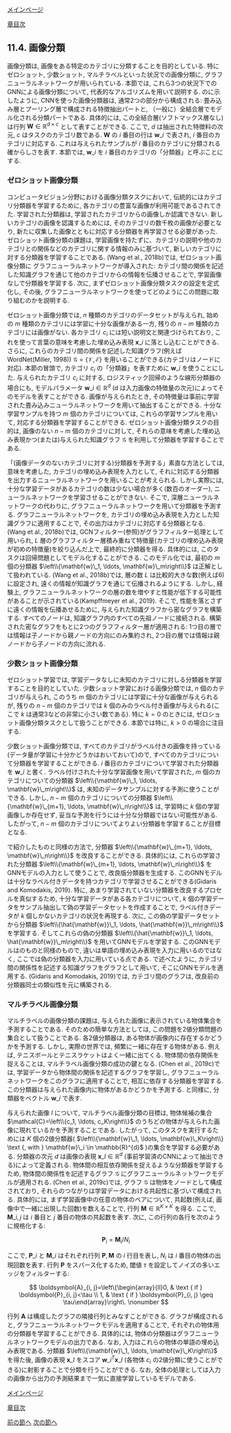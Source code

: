 [メインページ](../../index.markdown)

[章目次](./chap11.md)
## 11.4. 画像分類

画像分類は, 画像をある特定のカテゴリに分類することを目的としている. 特にゼロショット, 少数ショット, マルチラベルといった状況での画像分類に, グラフニューラルネットワークが用いられている. 本節では, これら3つの状況下でのGNNによる画像分類について, 代表的なアルゴリズムを用いて説明する. のに示したように, CNNを使った画像分類器は, 通常2つの部分から構成される: 畳み込み層とプーリング層で構成される特徴抽出パートと, （一般に）全結合層でモデル化される分類パートである. 具体的には, この全結合層(ソフトマックス層なし)は行列 $\mathbf{W} \in \mathbb{R}^{d \times c}$ として表すことができる. ここで,  $d$ は抽出された特徴料の次元,  $c$ はタスクのカテゴリ数である.  $\mathbf{W}$ の $i$ 番目の行は $\mathbf{w}\_i$ で表され,  $i$ 番目のカテゴリに対応する. これは与えられたサンプルが $i$ 番目のカテゴリに分類される確からしさを表す. 本節では,  $\mathbf{w}\_i$ を $i$ 番目のカテゴリの「分類器」と呼ぶことにする.

### ゼロショット画像分類

コンピュータビジョン分野における画像分類タスクにおいて, 伝統的にはカテゴリ分類器を学習するために, 各カテゴリの豊富な画像が利用可能であるされてきた. 学習された分類器は, 学習されたカテゴリからの画像しか認識できない. 新しいカテゴリの画像を認識するためには, そのカテゴリの数千枚の画像が必要となり, 新たに収集した画像とともに対応する分類器を再学習させる必要があった. ゼロショット画像分類の課題は, 学習画像を持たずに、カテゴリの説明や他のカテゴリとの関係などのカテゴリに関する情報のみに基づいて, 新しいカテゴリに対する分類器を学習することである. (Wang et al., 2018b)では, ゼロショット画像分類に グラフニューラルネットワークが導入された: カテゴリ間の関係を記述した知識グラフを通じて他のカテゴリからの情報を伝播させることで, 学習画像なしで分類器を学習する. 次に, まずゼロショット画像分類タスクの設定を定式化し, その後, グラフニューラルネットワークを使ってどのようにこの問題に取り組むのかを説明する.

ゼロショット画像分類では,  $n$ 種類のカテゴリのデータセットが与えられ, 始めの $m$ 種類のカテゴリには学習に十分な画像がある一方, 残りの $n-m$ 種類のカテゴリには画像がない. 各カテゴリ $c_i$ には短い説明文と関連づけられており, これを使って言葉の意味を考慮した埋め込み表現 $\mathbf{x}\_i$ に落とし込むことができる. さらに, これらのカテゴリ間の関係を記述した知識グラフ(例えばWordNet(Miller, 1998)) $\mathcal{G}=\{\mathcal{V}, \mathcal{E}\}$ を用いることができる(カテゴリはノードに対応). 本節の冒頭で, カテゴリ $c_i$ の「分類器」を表すために $\mathbf{w}\_i$ を使うことにした. 与えられたカテゴリ $c_i$ に対する, ロジスティック回帰のような線形分類器の場合にも, モデルパラメータ $\mathbf{w}\_i \in \mathbb{R}^{d}$ (d は入力画像の特徴量の次元)によってそのモデルを表すことができる. 画像が与えられたとき, その特徴量は事前に学習された畳み込みニューラルネットワークを用いて抽出することができる. 十分な学習サンプルを持つ $m$ 個のカテゴリについては, これらの学習サンプルを用いて, 対応する分類器を学習することができる. ゼロショット画像分類タスクの目的は, 画像のない $n-m$ 個のカテゴリに対して, それらの意味を考慮した埋め込み表現かつ(または)与えられた知識グラフ $\mathcal{G}$ を利用して分類器を学習することである.

「(画像データのないカテゴリに対する)分類器を予測する」素直な方法としては, 意味を考慮した, カテゴリの埋め込み表現を入力として, それに対応する分類器を出力するニューラルネットワークを用いることが考えられる. しかし実際には, 十分な学習データがあるカテゴリの数は少ない場合が多く(数百のオーダー), ニューラルネットワークを学習させることができない. そこで, 深層ニューラルネットワークの代わりに, グラフニューラルネットワークを用いて分類器を予測する. グラフニューラルネットワークを, カテゴリの埋め込み表現を入力とした知識グラフに適用することで, その出力はカテゴリに対応する分類器となる. (Wang et al., 2018b)では, GCNフィルター(参照)がグラフフィルター処理として用いられ,  $L$ 層のグラフフィルター層積み重ねて特徴量(カテゴリの埋め込み表現が初めの特徴量)を絞り込んだ上で, 最終的に分類器を得る. 具体的には, このタスクは回帰問題としてモデル化することができる. このモデル化では, 最初の $m$ 個の分類器 $\left\\{\mathbf{w}\_1, \ldots, \mathbf{w}\_m\right\\}$ は正解として扱われている. (Wang et al., 2018b)では, 層の数 $L$ は比較的大きな数(例えば6)に設定され, 遠くの情報が知識グラフを通じて伝播されるようにする. しかし, 経験上, グラフニューラルネットワークの層の数を増やすと性能が低下する可能性があることが示されている(Kampffmeyer et al., 2019). そこで, 性能を落とさずに遠くの情報を伝播あせるために, 与えられた知識グラフから密なグラフを構築する. すべてのノードは, 知識グラフ内のすべての先祖ノードに接続される. 構築された密なグラフをもとに2つのグラフフィルター層が適用される: 1つ目の層では情報は子ノードから親ノードの方向にのみ集約され, 2つ目の層では情報は親ノードから子ノードの方向に流れる.

### 少数ショット画像分類

ゼロショット学習では, 学習データなしに未知のカテゴリに対しる分類器を学習することを目的としていた. 少数ショット学習における画像分類では,  $n$ 個のカテゴリが与えられ, このうち $m$ 個のカテゴリには学習に十分な画像が与えられるが, 残りの $n-m$ 個のカテゴリでは $k$ 個のみのラベル付き画像が与えられる(ここで $k$ は通常3などの非常に小さい数である). 特に $k=0$ のときには, ゼロショット画像分類タスクとして扱うことができる. 本節では特に,  $k>0$ の場合に注目する.

少数ショット画像分類では, すべてのカテゴリがラベル付きの画像を持っている(データ量が学習に十分かどうかはおいておいて)ので, すべてのカテゴリについて分類器を学習することができる.  $i$ 番目のカテゴリについて学習された分類器を $\mathbf{w}\_i$ と書く. ラベル付けされた十分な学習画像を用いて学習された,  $m$ 個のカテゴリについての分類器 $\left\\{\mathbf{w}\_1, \ldots, \mathbf{w}\_m\right\\}$ は, 未知のデータサンプルに対する予測に使うことができる. しかし,  $n-m$ 個のカテゴリについての分類器 $\left\\{\mathbf{w}\_{m+1}, \ldots, \mathbf{w}\_n\right\\}$ は, 学習時に $k$ 個の学習画像しか存在せず, 妥当な予測を行うには十分な分類器ではない可能性がある. したがって,  $n-m$ 個のカテゴリについてよりよい分類器を学習することが目標となる.

で紹介したものと同様の方法で, 分類器 $\left\\{\mathbf{w}\_{m+1}, \ldots, \mathbf{w}\_n\right\\}$ を改良することができる. 具体的には, これらの学習された分類器 $\left\\{\mathbf{w}\_{m+1}, \ldots, \mathbf{w}\_n\right\\}$ をGNNモデルの入力として使うことで, 改良版分類器を生成する. このGNNモデルは十分なラベル付きデータを持つカテゴリで学習させることができる(Gidaris and Komodakis, 2019). 特に, あまり学習されていない分類器を改良するプロセルを真似するため, 十分な学習データがある各カテゴリについて,  $k$ 個の学習データをサンプル抽出して偽の学習データセットを作成することで, ラベル付きデータが $k$ 個しかないカテゴリの状況を再現する. 次に, この偽の学習データセットから分類器 $\left\\{\hat{\mathbf{w}}\_1, \ldots, \hat{\mathbf{w}}\_m\right\\}$ を学習する. そしてこれらの偽の分類器 $\left\\{\hat{\mathbf{w}}\_1, \ldots, \hat{\mathbf{w}}\_m\right\\}$ を用いてGNNモデルを学習する. このGNNモデルはのものと同様のもので, 違いは単語の埋め込み表現を入力に用いるのではなく, ここでは偽の分類器を入力に用いている点である. で述べたように, カテゴリ間の関係性を記述する知識グラフをグラフとして用いて, そこにGNNモデルを適用する. (Gidaris and Komodakis, 2019)では, カテゴリ間のグラフは, 改良前の分類器同士の類似性を元に構築される.

### マルチラベル画像分類

マルチラベルの画像分類の課題は, 与えられた画像に表示されている物体集合を予測することである. そのための簡単な方法としては, この問題を2値分類問題の集合として扱うことである. 各2値分類器は, ある物体が画像内に存在するかどうかを予測する. しかし, 実際の世界では, 頻繁に一緒に存在する物体がある. 例えば, テニスボールとテニスラケットはよく一緒に出てくる. 物体間の依存関係を捉えることは, マルチラベル画像分類の成功の鍵となる. (Chen et al., 2019c)では, 学習データから物体間の関係を記述するグラフを学習し, グラフニューラルネットワークをこのグラフに適用することで, 相互に依存する分類器を学習する. この分類器は与えられた画像内に物体があるかどうかを予測する. と同様に, 分類器をベクトル $\mathbf{w}\_i$ で表す.

与えられた画像 $I$ について, マルチラベル画像分類の目標は, 物体候補の集合 $\mathcal{C}=\left\\{c_1, \ldots, c_K\right\\}$ のうちどの物体が与えられた画像に現れているかを予測することである. したがって, このタスクを実行するためには $K$ 個の2値分類器( $\left\\{\mathbf{w}\_1, \ldots, \mathbf{w}\_K\right\\} \text {, with } \mathbf{w}\_i \in \mathbb{R}^{d}$ )の集合を学習する必要がある. 分類器の次元 $d$ は画像の表現 $\mathbf{x}\_I \in \mathbb{R}^{d}$ (事前学習済のCNNによって抽出できる)によって定義される. 物体間の相互依存関係を捉えるような分類器を学習するため, 物体間の関係性を記述するグラフ $\mathcal{G}$ にグラフニューラルネットワークモデルが適用される. (Chen et al., 2019c)では, グラフ $\mathcal{G}$ は物体をノードとして構成されており, それらのつながりは学習データにおける共起性に基づいて構成される. 具体的には, まず学習画像中の任意の物体のペアについて, 共起数(例えば, 画像中で一緒に出現した回数)を数えることで, 行列 $\mathbf{M} \in \mathbb{R}^{K \times K}$ を得る. ここで,  $\mathbf{M}\_{i,j}$ は $i$ 番目と $j$ 番目の物体の共起数を表す. 次に, この行列の各行を次のように規格化する:

 $$
 \mathbf{P}_i=\mathbf{M}_i / N_i
    \nonumber $$
 

ここで,  $\mathbf{P}\_i$ と $\mathbf{M}\_i$ はそれぞれ行列 $\mathbf{P}, \mathbf{M}$ の $i$ 行目を表し,  $N_i$ は $i$ 番目の物体の出現回数を表す. 行列 $\mathbf{P}$ をスパース化するため, 閾値 $\tau$ を設定してノイズの多いエッジをフィルターする:

 $$
 \boldsymbol{A}_{i, j}=\left\{\begin{array}{ll}0, & \text { if } \boldsymbol{P}_{i, j}<\tau \\ 1, & \text { if } \boldsymbol{P}_{i, j} \geq \tau\end{array}\right\.
    \nonumber $$
 

行列 $\mathbf{A}$ は構成したグラフの隣接行列とみなすことができる. グラフが構成されると, グラフニューラルネットワークモデルを適用することで, それぞれの物体用の分類器を学習することができる. 具体的には, 物体の分類器はグラフニューラルネットワークモデルの出力である. なお, 入力はこれらの物体の単語の埋め込み表現である. 分類器 $\left\\{\mathbf{w}\_1, \ldots, \mathbf{w}\_K\right\\}$ を得た後, 画像の表現 $\mathbf{x}\_I$ をスコア $\mathbf{w}\_i^{T} \mathbf{x}\_I$ (各物体 $c_i$ の2値分類に使うことができる)に射影することで分類を行うことができる. なお, 全体の処理としては入力の画像から出力の予測結果まで一気に直接学習しているモデルである.


[メインページ](../../index.markdown)

[章目次](./chap11.md)

[前の節へ](./subsection_03.md) [次の節へ](./subsection_05.md)


